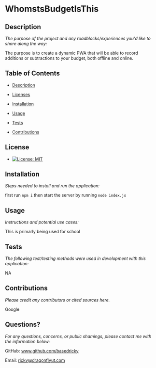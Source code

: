
  
  # WhomstsBudgetIsThis
  

  ## Description

  *The purpose of the project and any roadblocks/experiences you'd like to share along the way:*

  The purpose is to create a dynamic PWA that will be able to record additions or subtractions to your budget, both offline and online.

  
  ## Table of Contents
 
  * [Description](#description)

  * [Licenses](#licenses)  

  * [Installation](#installation)  

  * [Usage](#usage)  

  * [Tests](#tests)
  
  * [Contributions](#contributions)
  
  ## License
  
  * [![License: MIT](https://img.shields.io/badge/License-MIT-yellow.svg)](https://opensource.org/licenses/MIT)
  
  
  ## Installation
  
  *Steps needed to install and run the application:*
  
  first run `npm i` then start the server by running `node index.js`
  
  ## Usage 
  
  *Instructions and potential use cases:*
  
  This is primarly being used for school
  
  ## Tests 
  
  *The following test/testing methods were used in development with this application:*
  
  NA
  
  ## Contributions
  
  *Please credit any contributors or cited sources here.*
  
  Google
   
  ## Questions?
   
  *For any questions, concerns, or public shamings, please contact me with the information below:*
 
  GitHub: www.github.com/basedricky
    
  Email: ricky@dragonflyut.com
  